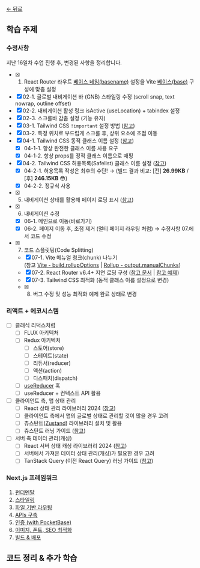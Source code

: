 [← 뒤로](../README.md)

## 학습 주제

### 수정사항

지난 16일차 수업 진행 후, 변경된 사항을 정리합니다.

- [x] 01. React Router 라우트 [베이스 네임(basename)](https://reactrouter.com/en/main/routers/create-browser-router#basename) 설정을 Vite [베이스(base)](https://ko.vitejs.dev/guide/build.html#public-base-path) 구성에 맞춤 설정
- [x] 02-1. 글로벌 내비게이션 바 (GNB) 스타일링 수정 (scroll snap, text nowrap, outline offset)
- [x] 02-2. 내비게이션 활성 링크 isActive (useLocation) + tabindex 설정
- [x] 02-3. 스크롤바 감춤 설정 (기능 유지)
- [x] 03-1. Tailwind CSS `!important` 설정 방법 ([참고](https://tailwindcss.com/docs/configuration#important))
- [x] 03-2. 특정 위치로 부드럽게 스크롤 후, 상위 요소에 초점 이동
- [x] 04-1. Tailwind CSS 동적 클래스 이름 설정 ([참고](https://tailwindcss.com/docs/content-configuration#dynamic-class-names))
  - [x] 04-1-1. 항상 완전한 클래스 이름 사용 요구
  - [x] 04-1-2. 항상 props를 정적 클래스 이름으로 매핑
- [x] 04-2. Tailwind CSS 허용목록(Safelist) 클래스 이름 설정 ([참고](https://tailwindcss.com/docs/content-configuration#safelisting-classes))
  - [x] 04-2-1. 허용목록 작성은 최후의 수단! → (빌드 결과 비교: [전] __26.99KB__ / [후] __246.15KB__ 😳)
  - [x] 04-2-2. 정규식 사용 
- [x] 05. 내비게이션 상태를 활용해 페이지 로딩 표시 ([참고](https://reactrouter.com/en/main/hooks/use-navigation#navigationstate))
- [x] 06. 내비게이션 수정
  - [x] 06-1. 메인으로 이동(바로가기)
  - [x] 06-2. 페이지 이동 후, 초점 제거 (멀티 페이지 라우팅 처럼) → 수정사항 07.에서 코드 수정
- [x] 07. 코드 스플릿팅(Code Splitting)
  - [x] 07-1. Vite 메뉴얼 청크(chunk) 나누기<br />(참고 [Vite - build.rollupOptions](https://ko.vitejs.dev/config/build-options.html#build-rollupoptions) | [Rollup - output.manualChunks](https://rollupjs.org/configuration-options/#output-manualchunks))
  - [x] 07-2. React Router v6.4+ 지연 로딩 구성 ([참고 문서](https://remix.run/blog/lazy-loading-routes) | [참고 예제](https://stackblitz.com/github/remix-run/react-router/tree/main/examples/lazy-loading-router-provider?file=src%2FApp.tsx))
  - [x] 07-3. Tailwind CSS 최적화 (동적 클래스 이름 설정으로 변경)
  - [x] 08. 버그 수정 및 성능 최적화 예제 완료 상태로 변경

### 리액트 + 에코시스템

- [ ] 클래식 리덕스처럼
  - [ ] FLUX 아키텍처
  - [ ] Redux 아키텍처
    - [ ] 스토어(store)
    - [ ] 스테이트(state)
    - [ ] 리듀서(reducer)
    - [ ] 액션(action)
    - [ ] 디스패치(dispatch)
  - [ ] [useReducer](https://react.dev/reference/react/useReducer) 훅
  - [ ] useReducer + 컨텍스트 API 활용
- [ ] 클라이언트 측, 앱 상태 관리
  - [ ] React 상태 관리 라이브러리 2024 ([참고](https://www.robinwieruch.de/react-libraries/#react-state-management))
  - [ ] 클라이언트 측에서 앱의 글로벌 상태로 관리할 것이 많을 경우 고려
  - [ ] 츄스탄트([Zustand](https://docs.pmnd.rs/zustand)) 라이브러리 설치 및 활용
  - [ ] 츄스탄트 러닝 가이드 ([참고](https://euid.notion.site/Zustand-d96fe2ebb5a248c9a4e5d64a17db352f?pvs=4))
- [ ] 서버 측 데이터 관리(캐싱)
  - [ ] React 서버 상태 캐싱 라이브러리 2024 ([참고](https://www.robinwieruch.de/react-libraries/#react-data-fetching))
  - [ ] 서버에서 가져온 데이터 상태 관리(캐싱)가 필요한 경우 고려
  - [ ] TanStack Query (이전 React Query) 러닝 가이드 ([참고](https://euid.notion.site/React-Query-fcbfa56c81324a11ada4c09c6207109f?pvs=4))

### Next.js 프레임워크

1. [펀더멘탈](https://github.com/yamoo9/likelion-FEQA/blob/nextjs/summary/1-next-js-fundamentals.md)
2. [스타일링](https://github.com/yamoo9/likelion-FEQA/blob/nextjs/summary/2-next-js-styling.md)
3. [파일 기반 라우팅](https://github.com/yamoo9/likelion-FEQA/blob/nextjs/summary/3-next-js-routing-advanced.md)
4. [APIs 구축](https://github.com/yamoo9/likelion-FEQA/blob/nextjs/summary/4-next-js-building-apis.md)
5. [인증 (with PocketBase)](https://github.com/yamoo9/likelion-FEQA/blob/nextjs/summary/5-next-js-authentification.md)
6. [이미지, 폰트, SEO 최적화](https://github.com/yamoo9/likelion-FEQA/blob/nextjs/summary/6-next-js-optimization.md)
7. [빌드 & 배포](https://github.com/yamoo9/likelion-FEQA/blob/nextjs/summary/7-next-js-deployment.md)

## 코드 정리 & 추가 학습
